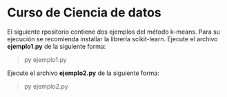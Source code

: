 # Curso de Ciencia de datos

El siguiente rpositorio contiene dos ejemplos del método k-means.
Para su ejecución se recomienda installar la librería scikit-learn.
Ejecute el archivo **ejemplo1.py** de la siguiente forma:

> py ejemplo1.py

Ejecute el archivo **ejemplo2.py** de la siguiente forma:

> py ejemplo2.py